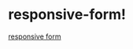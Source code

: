 # responsive-form!

[responsive form](https://user-images.githubusercontent.com/91279474/162788809-718ff17b-6271-4339-976b-70b8e8a88411.png)
